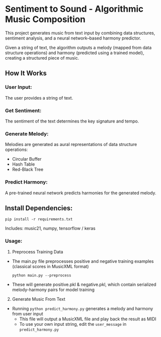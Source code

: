 # Sentiment to Sound - Algorithmic Music Composition

This project generates music from text input by combining data structures, sentiment analysis, and a neural network–based harmony predictor.

Given a string of text, the algorithm outputs a melody (mapped from data structure operations) and harmony (predicted using a trained model), creating a structured piece of music.

## How It Works

### User Input:
The user provides a string of text.

### Get Sentiment:
The sentiment of the text determines the key signature and tempo.

### Generate Melody:
Melodies are generated as aural representations of data structure operations:

- Circular Buffer
- Hash Table
- Red-Black Tree

### Predict Harmony:
A pre-trained neural network predicts harmonies for the generated melody.

## Install Dependencies:
```
pip install -r requirements.txt
```

Includes: music21, numpy, tensorflow / keras

### Usage:
1. Preprocess Training Data
- The main.py file preprocesses positive and negative training examples (classical scores in MusicXML format)
  ```
  python main.py --preprocess
  ```
- These will generate positive.pkl & negative.pkl, which contain serialized melody-harmony pairs for model training
2. Generate Music From Text
- Running ``` python predict_harmony.py ``` generates a melody and harmony from user input
  - This file will output a MusicXML file and play back the result as MIDI
  - To use your own input string, edit the ``` user_message ``` in ``` predict_harmony.py ```

